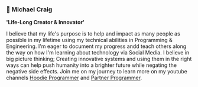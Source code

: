 ### 🤖 Michael Craig

**'Life-Long Creator & Innovator'**

I believe that my life's purpose is to help and impact as many people as possible in my lifetime using my technical abilities in Programming & Engineering. I'm eager to document my progress andd teach others along the way on how I'm learning about technology via Social Media. I believe in big picture thinking; Creating innovative systems and using them in the right ways can help push humanity into a brighter future while negating the negative side effects. Join me on my journey to learn more on my youtube channels [Hoodie Programmer](https://www.youtube.com/@HoodieProgrammer) and [Partner Programmer](https://www.youtube.com/@PartnerProgrammer).
